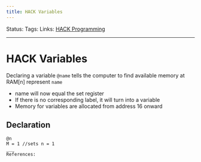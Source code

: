 ```yaml
---
title: HACK Variables
---
```

Status:
Tags:
Links: [HACK Programming](out/hack-programming.md)
___
# HACK Variables
Declaring a variable `@name` tells the computer to find available memory at RAM[n] represent `name`
- name will now equal the set register
- If there is no corresponding label, it will turn into a variable
- Memory for variables are allocated from address 16 onward
## Declaration
```
@n
M = 1 //sets n = 1
___
References: